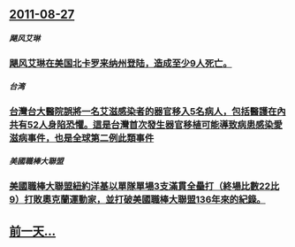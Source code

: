 ## [2011-08-27](/zh/news/2011/08/27/index.md)

##### 飓风艾琳
### [ 飓风艾琳在美国北卡罗来纳州登陆，造成至少9人死亡。](/zh/news/2011/08/27/飓风艾琳在美国北卡罗来纳州登陆-造成至少9人死亡.md)
##### 台湾
### [ 台灣台大醫院誤將一名艾滋感染者的器官移入5名病人，包括醫護在內共有52人身陷恐懼。這是台灣首次發生器官移植可能導致病患感染愛滋病事件，也是全球第二例此類事件 ](/zh/news/2011/08/27/台灣台大醫院誤將一名艾滋感染者的器官移入5名病人-包括醫護在內共有52人身陷恐懼-這是台灣首次發生器官移植可能導致病患.md)
##### 美國職棒大聯盟
### [ 美國職棒大聯盟紐約洋基以單隊單場3支滿貫全壘打（終場比數22比9）打敗奧克蘭運動家，並打破美國職棒大聯盟136年來的紀錄。 ](/zh/news/2011/08/27/美國職棒大聯盟紐約洋基以單隊單場3支滿貫全壘打-終場比數22比9-打敗奧克蘭運動家-並打破美國職棒大聯盟136年來的紀.md)
## [前一天...](/zh/news/2011/08/26/index.md)

